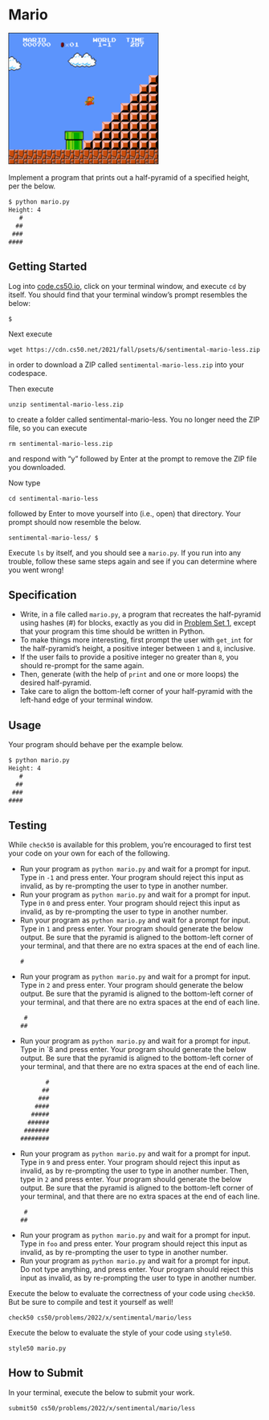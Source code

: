 # Mario

<img src="pyramid.png" width="300">

Implement a program that prints out a half-pyramid of a specified height, per the below.
```
$ python mario.py
Height: 4
   #
  ##
 ###
####
```

## Getting Started
Log into [code.cs50.io](https://code.cs50.io/), click on your terminal window, and execute `cd` by itself. You should find that your terminal window’s prompt resembles the below:
```
$
```
Next execute
```
wget https://cdn.cs50.net/2021/fall/psets/6/sentimental-mario-less.zip
```
in order to download a ZIP called `sentimental-mario-less.zip` into your codespace.

Then execute
```
unzip sentimental-mario-less.zip
```
to create a folder called sentimental-mario-less. You no longer need the ZIP file, so you can execute
```
rm sentimental-mario-less.zip
```
and respond with “y” followed by Enter at the prompt to remove the ZIP file you downloaded.

Now type
```
cd sentimental-mario-less
```
followed by Enter to move yourself into (i.e., open) that directory. Your prompt should now resemble the below.
```
sentimental-mario-less/ $
```
Execute `ls` by itself, and you should see a `mario.py`. If you run into any trouble, follow these same steps again and see if you can determine where you went wrong!

## Specification
* Write, in a file called `mario.py`, a program that recreates the half-pyramid using hashes (#) for blocks, exactly as you did in [Problem Set 1](https://mr-poston.github.io/apcsp/curriculum/1/assignments/pset1/), except that your program this time should be written in Python.
* To make things more interesting, first prompt the user with `get_int` for the half-pyramid’s height, a positive integer between `1` and `8`, inclusive.
* If the user fails to provide a positive integer no greater than `8`, you should re-prompt for the same again.
* Then, generate (with the help of `print` and one or more loops) the desired half-pyramid.
* Take care to align the bottom-left corner of your half-pyramid with the left-hand edge of your terminal window.

## Usage
Your program should behave per the example below.
```
$ python mario.py
Height: 4
   #
  ##
 ###
####
```

## Testing
While `check50` is available for this problem, you’re encouraged to first test your code on your own for each of the following.

* Run your program as `python mario.py` and wait for a prompt for input. Type in `-1` and press enter. Your program should reject this input as invalid, as by re-prompting the user to type in another number.
* Run your program as `python mario.py` and wait for a prompt for input. Type in `0` and press enter. Your program should reject this input as invalid, as by re-prompting the user to type in another number.
* Run your program as `python mario.py` and wait for a prompt for input. Type in `1` and press enter. Your program should generate the below output. Be sure that the pyramid is aligned to the bottom-left corner of your terminal, and that there are no extra spaces at the end of each line.
    ```
    #
    ```
* Run your program as `python mario.py` and wait for a prompt for input. Type in `2` and press enter. Your program should generate the below output. Be sure that the pyramid is aligned to the bottom-left corner of your terminal, and that there are no extra spaces at the end of each line.
    ```
     #
    ##
    ```
* Run your program as `python mario.py` and wait for a prompt for input. Type in `8 and press enter. Your program should generate the below output. Be sure that the pyramid is aligned to the bottom-left corner of your terminal, and that there are no extra spaces at the end of each line.
    ```
           #
          ##
         ###
        ####
       #####
      ######
     #######
    ########
    ```
* Run your program as `python mario.py` and wait for a prompt for input. Type in `9` and press enter. Your program should reject this input as invalid, as by re-prompting the user to type in another number. Then, type in `2` and press enter. Your program should generate the below output. Be sure that the pyramid is aligned to the bottom-left corner of your terminal, and that there are no extra spaces at the end of each line.
    ```
     #
    ##
    ```
* Run your program as `python mario.py` and wait for a prompt for input. Type in `foo` and press enter. Your program should reject this input as invalid, as by re-prompting the user to type in another number.
* Run your program as `python mario.py` and wait for a prompt for input. Do not type anything, and press enter. Your program should reject this input as invalid, as by re-prompting the user to type in another number.

Execute the below to evaluate the correctness of your code using `check50`. But be sure to compile and test it yourself as well!
```
check50 cs50/problems/2022/x/sentimental/mario/less
```
Execute the below to evaluate the style of your code using `style50`.
```
style50 mario.py
```

## How to Submit

In your terminal, execute the below to submit your work.
```
submit50 cs50/problems/2022/x/sentimental/mario/less
```